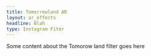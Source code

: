 ```yaml
---
title: Tomorrowland AR
layout: ar_effects
headline: Blah
type: Instagram Fiter
---
```


Some content about the Tomorow land filter goes here